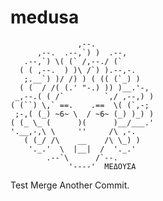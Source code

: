 # medusa

                   ,--.
          ,--.  .--,`) )  .--,
       .--,`) \( (` /,--./ (`
      ( ( ,--.  ) )\ /`) ).--,-.
       ;.__`) )/ /) ) ( (( (`_) )
      ( (  / /( (.' "-.) )) )__.'-,
     _,--.( ( /`         `,/ ,--,) )
    ( (``) \,` ==.    .==  \( (`,-;
     ;-,( (_) ~6~ \  / ~6~ (_) )_) )
    ( (_ \_ (      )(      )__/___.'
    '.__,-,\ \     ''     /\ ,-.
       ( (_/ /\    __    /\ \_) )
        '._.'  \  |__|  /  '._.'
            .--`\      /`--.
                 '----'  ΜEΔΟΥΣΑ
Test Merge
Another Commit.